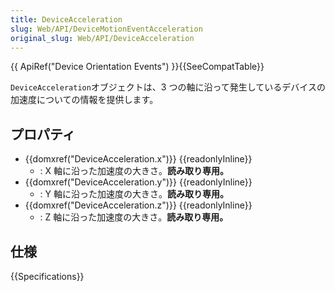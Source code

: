 ```yaml
---
title: DeviceAcceleration
slug: Web/API/DeviceMotionEventAcceleration
original_slug: Web/API/DeviceAcceleration
---
```


{{ ApiRef("Device Orientation Events") }}{{SeeCompatTable}}

`DeviceAcceleration`オブジェクトは、3 つの軸に沿って発生しているデバイスの加速度についての情報を提供します。

## プロパティ

- {{domxref("DeviceAcceleration.x")}} {{readonlyInline}}
  - : X 軸に沿った加速度の大きさ。**読み取り専用。**
- {{domxref("DeviceAcceleration.y")}} {{readonlyInline}}
  - : Y 軸に沿った加速度の大きさ。**読み取り専用。**
- {{domxref("DeviceAcceleration.z")}} {{readonlyInline}}
  - : Z 軸に沿った加速度の大きさ。**読み取り専用。**

## 仕様

{{Specifications}}
